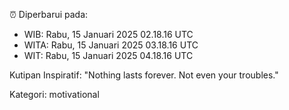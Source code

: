 ⏰ Diperbarui pada:
- WIB: Rabu, 15 Januari 2025 02.18.16 UTC
- WITA: Rabu, 15 Januari 2025 03.18.16 UTC
- WIT: Rabu, 15 Januari 2025 04.18.16 UTC

Kutipan Inspiratif:
"Nothing lasts forever. Not even your troubles."


Kategori: motivational

